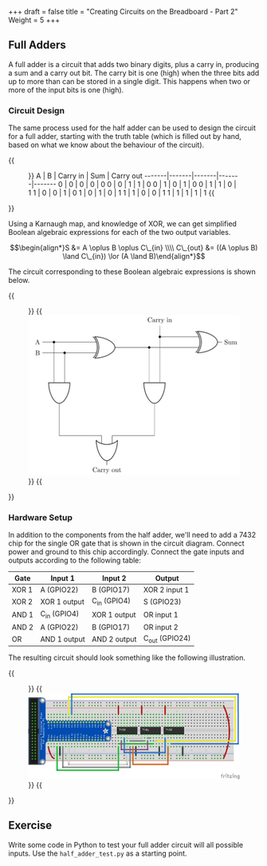 +++
draft = false
title = "Creating Circuits on the Breadboard - Part 2"
Weight = 5
+++

## Full Adders

A full adder is a circuit that adds two binary digits, plus a carry in, producing a sum and a carry out bit.  The carry bit is one (high) when the three bits add up to more than can be stored in a single digit.  This happens when two or more of the input bits is one (high).

### Circuit Design

The same process used for the half adder can be used to design the circuit for a full adder, starting with the truth table (which is filled out by hand, based on what we know about the behaviour of the circuit).

{{<figure width="75%">}}
A | B | Carry in | Sum | Carry out
-------|-------|-------|-------|-------
0 | 0 | 0 | 0 | 0
0 | 0 | 1 | 1 | 0
0 | 1 | 0 | 1 | 0
0 | 1 | 1 | 0 | 1
1 | 0 | 0 | 1 | 0
1 | 0 | 1 | 0 | 1
1 | 1 | 0 | 0 | 1
1 | 1 | 1 | 1 | 1
{{</figure>}}

Using a Karnaugh map, and knowledge of XOR, we can get simplified Boolean algebraic expressions for each of the two output variables.

$$\begin{align*}S &= A \oplus B \oplus C\_{in} \\\\ C\_{out} &= ((A \oplus B) \land C\_{in}) \lor (A \land B)\end{align*}$$

The circuit corresponding to these Boolean algebraic expressions is shown below.

{{<figure width="75%" caption="The circuit for a full adder">}}
{{<img src="full-adder.png">}}
{{</figure>}}

### Hardware Setup

In addition to the components from the half adder, we'll need to add a 7432 chip for the single OR gate that is shown in the circuit diagram.  Connect power and ground to this chip accordingly.  Connect the gate inputs and outputs according to the following table:

Gate  | Input 1 | Input 2 | Output
------|---------|---------|-------
XOR 1 | A (GPIO22) | B (GPIO17) | XOR 2 input 1
XOR 2 | XOR 1 output | C<sub>in</sub> (GPIO4) | S (GPIO23)
AND 1 | C<sub>in</sub> (GPIO4) | XOR 1 output | OR input 1
AND 2 | A (GPIO22) | B (GPIO17) | OR input 2
OR    | AND 1 output | AND 2 output | C<sub>out</sub> (GPIO24)

The resulting circuit should look something like the following illustration.

{{<figure caption="The hardware configuration for a full adder">}}
{{<img src="FullAdder.png">}}
{{</figure>}}

## Exercise

Write some code in Python to test your full adder circuit will all possible inputs.  Use the `half_adder_test.py` as a starting point.
